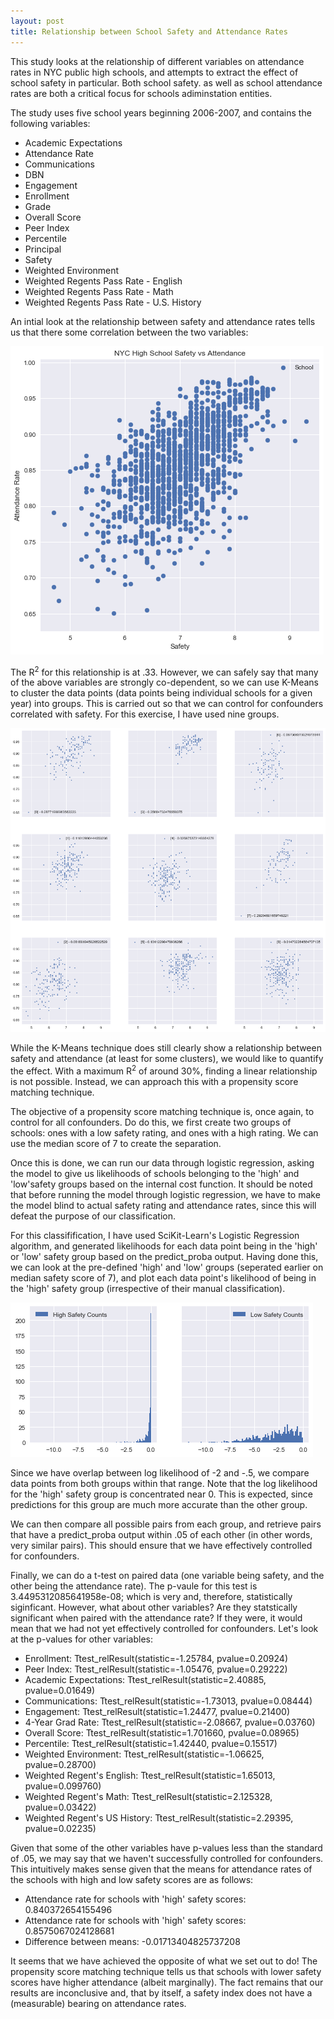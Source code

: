 ```yaml
---
layout: post
title: Relationship between School Safety and Attendance Rates
---
```

This study looks at the relationship of different variables on attendance rates in NYC public high schools, and attempts to extract the effect of school safety in particular. Both school safety. as well as school attendance rates are both a critical focus for schools adiminstation entities. 

The study uses five school years beginning 2006-2007, and contains the following variables:

* Academic Expectations
* Attendance Rate
* Communications
* DBN
* Engagement
* Enrollment
* Grade
* Overall Score
* Peer Index
* Percentile
* Principal
* Safety
* Weighted Environment
* Weighted Regents Pass Rate - English
* Weighted Regents Pass Rate - Math
* Weighted Regents Pass Rate - U.S. History

An intial look at the relationship between safety and attendance rates tells us that there some correlation between the two variables:

![Attendanc vs Safety Initial](../images/Attendance_Safety.png?raw=true)

The R<sup>2</sup> for this relationship is at .33. However, we can safely say that many of the above variables are strongly co-dependent, so we can use K-Means to cluster the data points (data points being individual schools for a given year) into groups. This is carried out so that we can control for confounders correlated with safety. For this exercise, I have used nine groups.

![Attendance vs Safety K-Means](../images/K_Means.png?raw=true)

While the K-Means technique does still clearly show a relationship between safety and attendance (at least for some clusters), we would like to quantify the effect. With a maximum R<sup>2</sup> of around 30%, finding a linear relationship is not possible. Instead, we can approach this with a propensity score matching technique. 

The objective of a propensity score matching technique is, once again, to control for all confounders. Do do this, we first create two groups of schools: ones with a low safety rating, and ones with a high rating. We can use the median score of 7 to create the separation. 

Once this is done, we can run our data through logistic regression, asking the model to give us likelihoods of schools belonging to the 'high' and 'low'safety groups based on the internal cost function. It should be noted that before running the model through logistic regression, we have to make the model blind to actual safety rating and attendance rates, since this will defeat the purpose of our classification. 

For this classifification, I have used SciKit-Learn's Logistic Regression algorithm, and generated likelihoods for each data point being in the 'high' or 'low' safety group based on the predict_proba output. Having done this, we can look at the pre-defined 'high' and 'low' groups (seperated earlier on median safety score of 7), and plot each data point's likelihood of being in the 'high' safety group (irrespective of their manual classification). 

![High Likelihood Dist](../images/Safety_Dist.png?raw=true)

Since we have overlap between log likelihood of -2 and -.5, we compare data points from both groups within that range. Note that the log likelihood for the 'high' safety group is concentrated near 0. This is expected, since predictions for this group are much more accurate than the other group.

We can then compare all possible pairs from each group, and retrieve pairs that have a predict_proba output within .05 of each other (in other words, very similar pairs). This should ensure that we have effectively controlled for confounders.

Finally, we can do a t-test on paired data (one variable being safety, and the other being the attendance rate). The p-vaule for this test is 3.4495312085641958e-08; which is very and, therefore, statistically siginficant. However, what about other variables? Are they statstically significant when paired with the attendance rate? If they were, it would mean that we had not yet effectively controlled for confounders. Let's look at the p-values for other variables:

* Enrollment: Ttest_relResult(statistic=-1.25784, pvalue=0.20924)
* Peer Index: Ttest_relResult(statistic=-1.05476, pvalue=0.29222) 
* Academic Expectations: Ttest_relResult(statistic=2.40885, pvalue=0.01649) 
* Communications:  Ttest_relResult(statistic=-1.73013, pvalue=0.08444) 
* Engagement: Ttest_relResult(statistic=1.24477, pvalue=0.21400) 
* 4-Year Grad Rate: Ttest_relResult(statistic=-2.08667, pvalue=0.03760) 	
* Overall Score: Ttest_relResult(statistic=1.701660, pvalue=0.08965) 
* Percentile: Ttest_relResult(statistic=1.42440, pvalue=0.15517) 
* Weighted Environment: Ttest_relResult(statistic=-1.06625, pvalue=0.28700) 
* Weighted Regent's English: Ttest_relResult(statistic=1.65013, pvalue=0.099760) 
* Weighted Regent's Math: Ttest_relResult(statistic=2.125328, pvalue=0.03422) 
* Weighted Regent's US History: Ttest_relResult(statistic=2.29395, pvalue=0.02235)

Given that some of the other variables have p-values less than the standard of .05, we may say that we haven't successfully controlled for confounders. This intuitively makes sense given that the means for attendance rates of the schools with high and low safety scores are as follows:

* Attendance rate for schools with 'high' safety scores: 0.840372654155496
* Attendance rate for schools with 'high' safety scores: 0.8575067024128681
* Difference between means: -0.01713404825737208

It seems that we have achieved the opposite of what we set out to do! The propensity score matching technique tells us that schools with lower safety scores have higher attendance (albeit marginally). The fact remains that our results are inconclusive and, that by itself, a safety index does not have a (measurable) bearing on attendance rates. 







